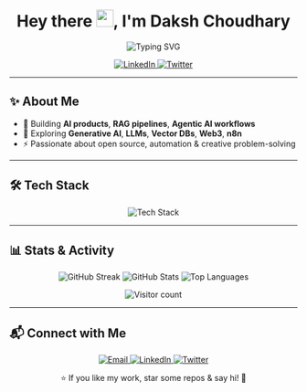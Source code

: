 <h1 align="center">
  Hey there <img src="https://raw.githubusercontent.com/DakshC17/DakshC17/main/assets/wave.gif" width="30px">, I'm Daksh Choudhary
</h1>

<p align="center">
  <img src="https://readme-typing-svg.herokuapp.com?font=Fira+Code&size=22&duration=4000&pause=1000&center=true&vCenter=true&width=440&lines=AI+Engineer+%7C+Generative+AI+Builder;RAG+Pipelines+and+Agentic+Workflows;Lifelong+Learner+%F0%9F%8C%9F" alt="Typing SVG">
</p>

<p align="center">
  <a href="https://www.linkedin.com/in/daksh-choudhary-18336b249/">
    <img src="https://skillicons.dev/icons?i=linkedin" alt="LinkedIn"/>
  </a>
  <a href="https://twitter.com/DakshC17">
    <img src="https://skillicons.dev/icons?i=twitter" alt="Twitter"/>
  </a>
</p>

---

## ✨ About Me
- 🔭 Building **AI products**, **RAG pipelines**, **Agentic AI workflows**
- 🌱 Exploring **Generative AI**, **LLMs**, **Vector DBs**, **Web3**, **n8n**
- ⚡ Passionate about open source, automation & creative problem-solving

---

## 🛠 Tech Stack
<p align="center">
  <img src="https://skillicons.dev/icons?i=python,fastapi,docker,linux,java,bash,vim,github,mysql,postgres,postman,aws,gcp" alt="Tech Stack"/>
</p>

---

## 📊 Stats & Activity
<p align="center">
  <img src="https://github-readme-streak-stats.herokuapp.com?user=DakshC17&theme=dark&hide_border=false" alt="GitHub Streak"/>
  <img src="https://github-readme-stats.vercel.app/api?username=DakshC17&theme=dark&hide_border=false&include_all_commits=true&count_private=true" alt="GitHub Stats"/>
  <img src="https://github-readme-stats.vercel.app/api/top-langs/?username=DakshC17&theme=dark&hide_border=false&layout=compact" alt="Top Languages"/>
</p>
<p align="center">
  <img src="https://komarev.com/ghpvc/?username=DakshC17&style=flat-square&color=blue" alt="Visitor count"/>
</p>

---

## 📬 Connect with Me
<p align="center">
  <a href="mailto:dakshchoudhary1729@gmail.com">
    <img src="https://img.shields.io/badge/Email-dakshchoudhary1729%40gmail.com-red?style=for-the-badge&logo=gmail" alt="Email"/>
  </a>
  <a href="https://www.linkedin.com/in/daksh-choudhary-18336b249/">
    <img src="https://img.shields.io/badge/LinkedIn-Daksh%20Choudhary-blue?style=for-the-badge&logo=linkedin" alt="LinkedIn"/>
  </a>
  <a href="https://twitter.com/DakshC17">
    <img src="https://img.shields.io/badge/Twitter-@DakshC17-1DA1F2?style=for-the-badge&logo=twitter" alt="Twitter"/>
  </a>
</p>

<p align="center">⭐ If you like my work, star some repos & say hi! 🚀</p>
